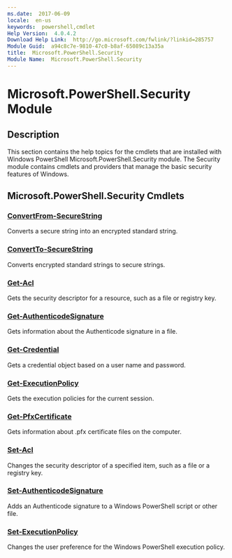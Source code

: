 ```yaml
---
ms.date:  2017-06-09
locale:  en-us
keywords:  powershell,cmdlet
Help Version:  4.0.4.2
Download Help Link:  http://go.microsoft.com/fwlink/?linkid=285757
Module Guid:  a94c8c7e-9810-47c0-b8af-65089c13a35a
title:  Microsoft.PowerShell.Security
Module Name:  Microsoft.PowerShell.Security
---
```


# Microsoft.PowerShell.Security Module
## Description
This section contains the help topics for the cmdlets that are installed with Windows PowerShell Microsoft.PowerShell.Security module. 
The Security module contains cmdlets and providers that manage the basic security features of Windows.

## Microsoft.PowerShell.Security Cmdlets
### [ConvertFrom-SecureString](ConvertFrom-SecureString.md)
Converts a secure string into an encrypted standard string.


### [ConvertTo-SecureString](ConvertTo-SecureString.md)
Converts encrypted standard strings to secure strings.


### [Get-Acl](Get-Acl.md)
Gets the security descriptor for a resource, such as a file or registry key.


### [Get-AuthenticodeSignature](Get-AuthenticodeSignature.md)
Gets information about the Authenticode signature in a file.


### [Get-Credential](Get-Credential.md)
Gets a credential object based on a user name and password.


### [Get-ExecutionPolicy](Get-ExecutionPolicy.md)
Gets the execution policies for the current session.


### [Get-PfxCertificate](Get-PfxCertificate.md)
Gets information about .pfx certificate files on the computer.


### [Set-Acl](Set-Acl.md)
Changes the security descriptor of a specified item, such as a file or a registry key.


### [Set-AuthenticodeSignature](Set-AuthenticodeSignature.md)
Adds an Authenticode signature to a Windows PowerShell script or other file.


### [Set-ExecutionPolicy](Set-ExecutionPolicy.md)
Changes the user preference for the Windows PowerShell execution policy.

